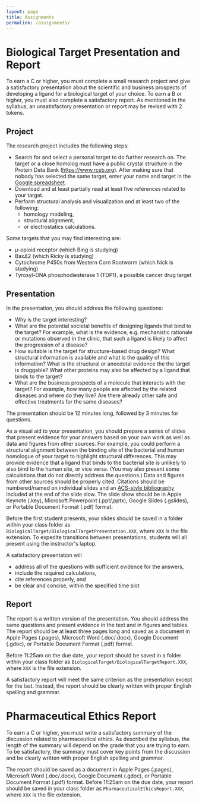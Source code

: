 ```yaml
---
layout: page
title: Assignments
permalink: /assignments/
---
```


# Biological Target Presentation and Report

To earn a C or higher, you must complete a small research project and give a satisfactory presentation about the scientific and business prospects of developing a ligand for a biological target of your choice. To earn a B or higher, you must also complete a satisfactory report. As mentioned in the syllabus, an unsatisfactory presentation or report may be revised with 2 tokens.

## Project

The research project includes the following steps:
* Search for and select a personal target to do further research on. The target or a close homolog must have a public crystal structure in the Protein Data Bank (https://www.rcsb.org). After making sure that nobody has selected the same target, enter your name and target in the [Google spreadsheet](https://docs.google.com/spreadsheets/d/1OaIWLxFEssCu1uGx48hzlsdZ1-NZ3HeEpdHoZPzM1S8/edit?usp=sharing).
* Download and at least partially read at least five references related to your target.
* Perform structural analysis and visualization and at least two of the following:
    * homology modeling,
    * structural alignment,
    * or electrostatics calculations.

Some targets that you may find interesting are:
* µ-opioid receptor (which Bing is studying)
* BaxΔ2 (which Ricky is studying)
* Cytochrome P450s from Western Corn Rootworm (which Nick is studying)
* Tyrosyl-DNA phosphodiesterase 1 (TDP1), a possible cancer drug target

## Presentation

In the presentation, you should address the following questions:
* Why is the target interesting?
* What are the potential societal benefits of designing ligands that bind to the target? For example, what is the evidence, e.g. mechanistic rationale or mutations observed in the clinic, that such a ligand is likely to affect the progression of a disease?
* How suitable is the target for structure-based drug design? What structural information is available and what is the quality of this information? What is the structural or anecdotal evidence the the target is druggable? What other proteins may also be affected by a ligand that binds to the target?
* What are the business prospects of a molecule that interacts with the target? For example, how many people are affected by the related diseases and where do they live? Are there already other safe and effective treatments for the same diseases?

The presentation should be 12 minutes long, followed by 3 minutes for questions.

As a visual aid to your presentation, you should prepare a series of slides that present evidence for your answers based on your own work as well as data and figures from other sources. For example, you could perform a structural alignment between the binding site of the bacterial and human homologue of your target to highlight structural differences. This may provide evidence that a ligand that binds to the bacterial site is unlikely to also bind to the human site, or vice versa. (You may also present some calculations that do not directly address the questions.) Data and figures from other sources should be properly cited. Citations should be numbered/named on individual slides and an [ACS-style bibliography](https://pubs.acs.org/doi/full/10.1021/acsguide.40303) included at the end of the slide slow. The slide show should be in Apple Keynote (.key), Microsoft Powerpoint (.ppt/,pptx), Google Slides (.gslides), or Portable Document Format (.pdf) format.

Before the first student presents, your slides should be saved in a folder within your class folder as `BiologicalTarget/BiologicalTargetPresentation.XXX`, where `XXX` is the file extension. To expedite transitions between presentations, students will all present using the instructor's laptop.

A satisfactory presentation will
* address all of the questions with sufficient evidence for the answers,
* include the required calculations,
* cite references properly, and
* be clear and concise, within the specified time slot

## Report

The report is a written version of the presentation. You should address the same questions and present evidence in the text and in figures and tables. The report should be at least three pages long and saved as a document in Apple Pages (.pages), Microsoft Word (.doc/.docx), Google Document (.gdoc), or Portable Document Format (.pdf) format.

Before 11:25am on the due date, your report should be saved in a folder within your class folder as `BiologicalTarget/BiologicalTargetReport.XXX`, where `XXX` is the file extension.

A satisfactory report will meet the same criterion as the presentation except for the last. Instead, the report should be clearly written with proper English spelling and grammar.

# Pharmaceutical Ethics Report

To earn a C or higher, you must write a satisfactory summary of the discussion related to pharmaceutical ethics. As described the syllabus, the length of the summary will depend on the grade that you are trying to earn. To be satisfactory, the summary must cover key points from the discussion and be clearly written with proper English spelling and grammar.

The report should be saved as a document in Apple Pages (.pages), Microsoft Word (.doc/.docx), Google Document (.gdoc), or Portable Document Format (.pdf) format. Before 11:25am on the due date, your report should be saved in your class folder as `PharmaceuticalEthicsReport.XXX`, where `XXX` is the file extension.

<!--

* **Individual Contribution Reports Survey**. All students will write two brief reports that describe their contribution to the project since the previous report. The reports will be filed as answers to an online survey. The reports will be assessed based on clarity, completeness, and credibility. They will be an important factor in the individual grade.

* **Project Portfolio**. All students are asked to write a project portfolio, which describes the skills they have developed over the course of the project. It will be an important factor in the individual contribution grade.

### Team

* **Midterm Presentation File**. Teams are required to present a midterm (a 10-15 minute project update) presentation about their project.

In the presentation, teams should review and expand on (if warranted) the scientific background information and calculations (e.g. homology modeling, structural alignment, and electrostatics) described in the individual biological target presentation. They should also describe progress on new calculations that have been performed (docking and molecular dynamics), analyses that have been performed (e.g. equilibration time, dimensionality reduction, clustering, and Markov state models), scientific understanding gained, predictions made, and what additional calculations they plan to perform and what they expect to learn from them.

All the presentations should be uploaded as a PDF file named XXXX.pdf (where XXXX is the 4-letter PDB ID) to the MidtermPresentations directory on Google Drive by midnight on March 9.

On March 10, teams will be randomly selected to present. Teams can present using either the instructor's or a member's laptop.

The presentation will be evaluated according to the following 100 point rubric: Does the presentation clearly address the scientific rationale of the project? [20 pts] Were structural alignment, electrostatics, or structural prediction calculations included and clearly explained? [10 pts] Were molecular docking calculations and analyses included and clearly described [25 pts]? Were molecular dynamics simulations and analyses included (at a minimum the equilibration time) and clearly described [25 pts]? Was the presentation clear and concise (between 10 and 15 minutes)? [10 pts] Were references properly cited? [10 pts].

* **Final Presentation File**. Teams are required to give a final presentation (a 20-30 minute overview) about their project.

In the presentation, teams should describe the scientific background information, key calculations performed, scientific understanding gained, predictions made, and what additional calculations could potentially be done what they would expect to learn from them. In addition to calculations from the previous presentation, the final presentation should include binding free energy calculations.

All the presentations should be uploaded as a PDF file named XXXX.pdf (where XXXX is the 4-letter PDB ID) to the FinalPresentations directory on Google Drive by midnight on April 27.

On April 28, two teams will be randomly selected to present. On April 30, the other two teams will present.

The presentation will be evaluated according to the following 100 point rubric: Does the presentation clearly address the background and scientific rationale of the project? [20 pts] Were calculations, including binding free energy calculations, carefully analyzed and clearly explained? [60 pts] Was the presentation clear and concise (between 20 and 30 minutes)? [10 pts] Were references properly cited? [10 pts].

* **Final Report File**. Teams are required to create a final report that captures a team’s project work in the format of a scientific journal, the Journal of Chemical Information and Modelling. The document should be prepared for submission according to [the journal's author guidelines](https://pubs.acs.org/page/jcisd8/submission/authors.html).

The report will be evaluated according to the following 100 point rubric: Does the abstract clearly describe the main findings of the study [10 pts]? Does the introduction clearly describe the rationale for the study [15 pts]? Are methods described in sufficient detail so that the study is reproducible [15 pts]? Are the results, including figures and tables, clearly presented and described [15 pts]? Does the discussion clearly explain the implications of the results in light of previous scientific knowledge [10 pts]? Are conclusions justified by the the data [10 pts]? Are references properly cited [10 pts]? Are project data stored in a well-organized format [15 pts]?

Teams are highly encouraged to submit a draft of their report by midnight on April 27. The final report is due at midnight on May 7.

* **Project Data**. Key calculation results should be stored in a well-organized format and properly documented.

-->
